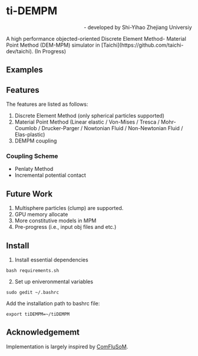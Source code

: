 # ti-DEMPM 
<p align="right">
- developed by Shi-Yihao Zhejiang Universiy
</p>
A high performance objected-oriented Discrete Element Method- Material Point Method (DEM-MPM) simulator in [Taichi](https://github.com/taichi-dev/taichi). (In Progress) 

## Examples

## Features
The features are listed as follows:
1. Discrete Element Method (only spherical particles supported)
2. Material Point Method (Linear elastic / Von-Mises / Tresca / Mohr-Coumlob / Drucker-Parger / Nowtonian Fluid / Non-Newtonian Fluid / Elas-plastic)
3. DEMPM coupling
### Coupling Scheme
- Penlaty Method
- Incremental potential contact

## Future Work
1. Multisphere particles (clump) are supported.
2. GPU memory allocate
3. More constitutive models in MPM
4. Pre-progress (i.e., input obj files and etc.)

## Install
1. Install essential dependencies
```
bash requirements.sh
```
2. Set up eniveronmental variables
```
sudo gedit ~/.bashrc
```
Add the installation path to bashrc file:
```
export tiDEMPM=~/tiDEMPM
```

## Acknowledgememt
Implementation is largely inspired by [ComFluSoM](https://github.com/peizhang-cn/ComFluSoM).
